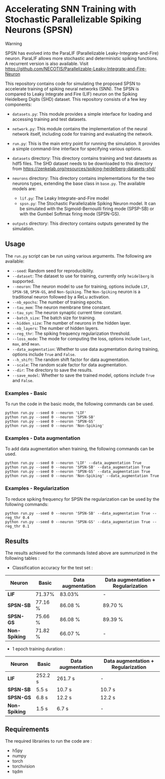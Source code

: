 
# Accelerating SNN Training with Stochastic Parallelizable Spiking Neurons (SPSN)

> [!WARNING]  
> SPSN has evolved into the ParaLIF (Parallelizable Leaky-Integrate-and-Fire) neuron. ParaLIF allows more stochastic and deterministic spiking functions. A recurrent version is also available. Visit https://github.com/NECOTIS/Parallelizable-Leaky-Integrate-and-Fire-Neuron 

This repository contains code for simulating the proposed SPSN to accelerate training of spiking neural networks (SNN). The SPSN is compared to Leaky Integrate and Fire (LIF) neuron on the Spiking Heidelberg Digits (SHD) dataset. This repository consists of a few key components:

- `datasets.py`: This module provides a simple interface for loading and accessing training and test datasets.

- `network.py`: This module contains the implementation of the neural network itself, including code for training and evaluating the network.

- `run.py`: This is the main entry point for running the simulation. It provides a simple command-line interface for specifying various options.

- `datasets` directory: This directory contains training and test datasets as hdf5 files. The SHD dataset needs to be downloaded to this directory from https://zenkelab.org/resources/spiking-heidelberg-datasets-shd/ 

- `neurons` directory: This directory contains implementations for the two neurons types, extending the base class in `base.py`. The available models are:

	-  `lif.py`: The Leaky Integrate-and-Fire model  
	- `spsn.py`: The Stochastic Parallelizable Spiking Neuron model. It can be simulated with the Sigmoid-Bernouilli firing mode (SPSP-SB) or with the Gumbel Softmax firing mode (SPSN-GS).

- `outputs` directory: This directory contains outputs generated by the simulation.


## Usage
The `run.py` script can be run using various arguments.  The following are available:

- `--seed`: Random seed for reproducibility.
- `--dataset`: The dataset to use for training, currently only `heidelberg` is supported.
- `--neuron`: The neuron model to use for training, options include `LIF`, `SPSN-SB`, `SPSN-GS`, and `Non-Spiking`. The `Non-Spiking` neuron is a traditional neuron followed by a ReLu activation.
- `--nb_epochs`: The number of training epochs.
- `--tau_mem`: The neuron membrane time constant.
- `--tau_syn`: The neuron synaptic current time constant.
- `--batch_size`: The batch size for training.
- `--hidden_size`: The number of neurons in the hidden layer.
- `--nb_layers`: The number of hidden layers.
- `--reg_thr`: The spiking frequency regularization threshold.
- `--loss_mode`: The mode for computing the loss, options include `last`, `max`, and `mean`.
- `--data_augmentation`: Whether to use data augmentation during training, options include `True` and `False`.
- `--h_shift`: The random shift factor for data augmentation.
- `--scale`: The random scale factor for data augmentation.
- `--dir`: The directory to save the results.
- `--save_model`: Whether to save the trained model, options include `True` and `False`.

### Examples - Basic
To run the code in the basic mode, the following commands can be used.
```console
python run.py --seed 0 --neuron 'LIF'
python run.py --seed 0 --neuron 'SPSN-SB'
python run.py --seed 0 --neuron 'SPSN-GS'
python run.py --seed 0 --neuron 'Non-Spiking'
```

### Examples - Data augmentation
To add data augmentation when training, the following commands can be used.
```console
python run.py --seed 0 --neuron 'LIF' --data_augmentation True
python run.py --seed 0 --neuron 'SPSN-SB' --data_augmentation True
python run.py --seed 0 --neuron 'SPSN-GS' --data_augmentation True
python run.py --seed 0 --neuron 'Non-Spiking' --data_augmentation True
```

### Examples - Regularization
To reduce spiking frequency for SPSN the regularization can be used by the following commands:
```console
python run.py --seed 0 --neuron 'SPSN-SB' --data_augmentation True --reg_thr 0.4
python run.py --seed 0 --neuron 'SPSN-GS' --data_augmentation True --reg_thr 0.1
```

## Results

The results achieved for the commands listed above are summurized in the following tables :

- Classification accuracy for the test set :

| Neuron| Basic | Data augmentation | Data augmentation + Regularization |
|----------|----------|----------|----------|
| **LIF** | 71.37% | 83.03% | - |
| **SPSN-SB** | 77.16 % | 86.08 % | 89.70 % |
| **SPSN-GS** | 75.66 % | 86.08 % | 89.39 % |
| **Non-Spiking** | 71.82 % | 66.07 % | - |

- 1 epoch training duration :

| Neuron| Basic | Data augmentation | Data augmentation + Regularization |
|----------|----------|----------|----------|
| **LIF** | 252.2 s | 261.7 s | - |
| **SPSN-SB** | 5.5 s | 10.7 s | 10.7 s |
| **SPSN-GS** | 6.8 s | 12.2 s | 12.2 s |
| **Non-Spiking** | 1.5 s | 6.7 s | - |




## Requirements
The required librairies to run the code are :
 - h5py 
 - numpy 
 - torch 
 - torchvision 
 - tqdm